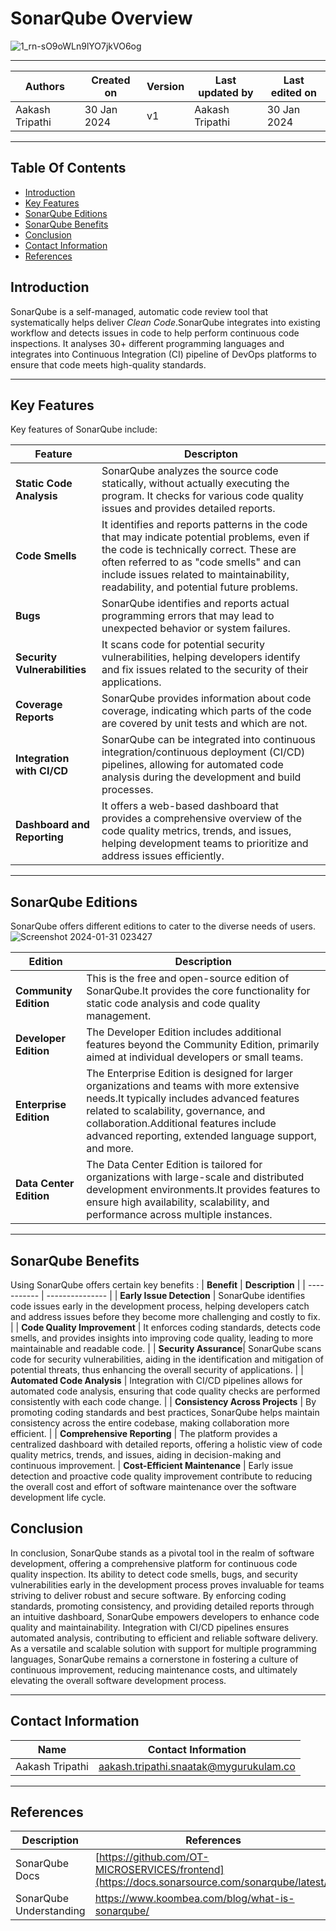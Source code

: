 # SonarQube Overview 
![1_rn-sO9oWLn9lYO7jkVO6og](https://github.com/avengers-p7/Documentation/assets/156056344/4034ee6e-ae7d-4664-8265-c5e5ca267b7a)

***
|   Authors        |  Created on   |  Version   | Last updated by | Last edited on |
| -----------------| --------------| -----------|---------------- | -------------- |
| Aakash Tripathi | 30 Jan 2024   |     v1     | Aakash Tripathi | 30 Jan 2024    |
***
## Table Of Contents 
+ [Introduction](https://github.com/avengers-p7/Documentation/blob/main/Application_CI/Design/07-%20Sonarqube/README.md#introduction)
+ [Key Features](https://github.com/avengers-p7/Documentation/blob/main/Application_CI/Design/07-%20Sonarqube/README.md#key-features)
+ [SonarQube Editions](https://github.com/avengers-p7/Documentation/blob/main/Application_CI/Design/07-%20Sonarqube/README.md#sonarqube-editions)
+ [SonarQube Benefits](https://github.com/avengers-p7/Documentation/blob/main/Application_CI/Design/07-%20Sonarqube/README.md#sonarqube-benefits)
+ [Conclusion](https://github.com/avengers-p7/Documentation/blob/main/Application_CI/Design/07-%20Sonarqube/README.md#conclusion)
+ [Contact Information](https://github.com/avengers-p7/Documentation/blob/main/Application_CI/Design/07-%20Sonarqube/README.md#contact-information)
+ [References](https://github.com/avengers-p7/Documentation/blob/main/Application_CI/Design/07-%20Sonarqube/README.md#references)


## Introduction
SonarQube is a self-managed, automatic code review tool that systematically helps deliver *Clean Code*.SonarQube integrates into existing workflow and detects issues in  code to help  perform continuous code inspections. It analyses 30+ different programming languages and integrates into  Continuous Integration (CI) pipeline of DevOps platforms to ensure that code meets high-quality standards.
***
## Key Features 
Key features of SonarQube include:

| **Feature** | **Descripton** |
| ----------- | -------------- |
| **Static Code Analysis** | SonarQube analyzes the source code statically, without actually executing the program. It checks for various code quality issues and provides detailed reports. |
| **Code Smells** | It identifies and reports patterns in the code that may indicate potential problems, even if the code is technically correct. These are often referred to as "code smells" and can include issues related to maintainability, readability, and potential future problems. |
| **Bugs** | SonarQube identifies and reports actual programming errors that may lead to unexpected behavior or system failures. |
| **Security Vulnerabilities**| It scans code for potential security vulnerabilities, helping developers identify and fix issues related to the security of their applications. |
| **Coverage Reports** | SonarQube provides information about code coverage, indicating which parts of the code are covered by unit tests and which are not. |
| **Integration with CI/CD** | SonarQube can be integrated into continuous integration/continuous deployment (CI/CD) pipelines, allowing for automated code analysis during the development and build processes. |
| **Dashboard and Reporting** | It offers a web-based dashboard that provides a comprehensive overview of the code quality metrics, trends, and issues, helping development teams to prioritize and address issues efficiently.
***
## SonarQube Editions 
SonarQube offers different editions to cater to the diverse needs of users.
![Screenshot 2024-01-31 023427](https://github.com/avengers-p7/Documentation/assets/156056344/58a562fb-92d7-4de9-bb9a-89b0fc74753f)

| **Edition** | **Description** |
| ----------- | --------------- |
| **Community Edition** | This is the free and open-source edition of SonarQube.It provides the core functionality for static code analysis and code quality management. |
| **Developer Edition** | The Developer Edition includes additional features beyond the Community Edition, primarily aimed at individual developers or small teams. |
| **Enterprise Edition** |The Enterprise Edition is designed for larger organizations and teams with more extensive needs.It typically includes advanced features related to scalability, governance, and collaboration.Additional features  include advanced reporting, extended language support, and more. |
| **Data Center Edition** |The Data Center Edition is tailored for organizations with large-scale and distributed development environments.It provides features to ensure high availability, scalability, and performance across multiple instances. |
***
## SonarQube Benefits 
Using SonarQube offers certain key benefits :
| **Benefit** | **Description** |
| ----------- | --------------- |
| **Early Issue Detection** | SonarQube identifies code issues early in the development process, helping developers catch and address issues before they become more challenging and costly to fix. |
| **Code Quality Improvement** | It enforces coding standards, detects code smells, and provides insights into improving code quality, leading to more maintainable and readable code. |
| **Security Assurance**| SonarQube scans code for security vulnerabilities, aiding in the identification and mitigation of potential threats, thus enhancing the overall security of applications. |
| **Automated Code Analysis** | Integration with CI/CD pipelines allows for automated code analysis, ensuring that code quality checks are performed consistently with each code change. |
| **Consistency Across Projects** | By promoting coding standards and best practices, SonarQube helps maintain consistency across the entire codebase, making collaboration more efficient. |
| **Comprehensive Reporting** | The platform provides a centralized dashboard with detailed reports, offering a holistic view of code quality metrics, trends, and issues, aiding in decision-making and continuous improvement.
| **Cost-Efficient Maintenance** | Early issue detection and proactive code quality improvement contribute to reducing the overall cost and effort of software maintenance over the software development life cycle.

## Conclusion 
In conclusion, SonarQube stands as a pivotal tool in the realm of software development, offering a comprehensive platform for continuous code quality inspection. Its ability to detect code smells, bugs, and security vulnerabilities early in the development process proves invaluable for teams striving to deliver robust and secure software. By enforcing coding standards, promoting consistency, and providing detailed reports through an intuitive dashboard, SonarQube empowers developers to enhance code quality and maintainability. Integration with CI/CD pipelines ensures automated analysis, contributing to efficient and reliable software delivery. As a versatile and scalable solution with support for multiple programming languages, SonarQube remains a cornerstone in fostering a culture of continuous improvement, reducing maintenance costs, and ultimately elevating the overall software development process.
***

## Contact Information

| Name                 | Contact Information                                                                                     
|---------------------------------|------------------------------------------------------------|
| Aakash Tripathi                 |  aakash.tripathi.snaatak@mygurukulam.co
***
## References

|     Description                  | References  
| ---------------------------------| ------------------------------------------------------------------- |
| SonarQube Docs | [https://github.com/OT-MICROSERVICES/frontend](https://docs.sonarsource.com/sonarqube/latest/) |
| SonarQube Understanding | https://www.koombea.com/blog/what-is-sonarqube/ | 
